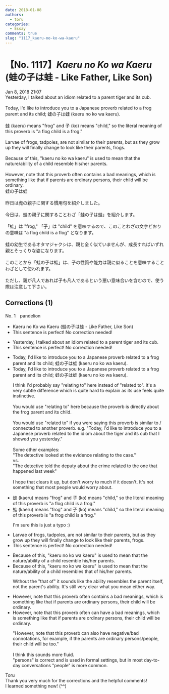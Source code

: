 ```yaml
---
date: 2018-01-08
authors:
  - toru
categories:
  - Essay
comments: true
slug: "1117_kaeru-no-ko-wa-kaeru"
---
```


# 【No. 1117】<strong><em>Kaeru no Ko wa Kaeru</em></strong> (蛙の子は蛙 - Like Father, Like Son)
<div class="date">Jan 8, 2018 21:07</div>
<div id="post"><div id="body_show_ori">
Yesterday, I talked about an idiom related to a parent tiger and its cub.<br/><br/>Today, I'd like to introduce you to a Japanese proverb related to a frog parent and its child; 蛙の子は蛙 (kaeru no ko wa kaeru).<br/><br/>蛙 (kaeru) means "frog" and 子 (ko) means "child," so the literal meaning of this proverb is "a flog child is a frog."<br/><br/>Larvae of frogs, tadpoles, are not similar to their parents, but as they grow up they will finally change to look like their parents, frogs. <br/><br/>Because of this, "kaeru no ko wa kaeru" is used to mean that the nature/ability of a child resemble his/her parents.<br/><br/>However, note that this proverb often contains a bad meanings, which is something like that if parents are ordinary persons, their child will be ordinary.
</div></div>

<!-- more -->

<div id="post_ja"><div id="body_show_mo">
蛙の子は蛙<br/><br/>昨日は虎の親子に関する慣用句を紹介しました。<br/><br/>今日は、蛙の親子に関することわざ「蛙の子は蛙」を紹介します。<br/><br/>「蛙」は "frog," 「子」は "child" を意味するので、このことわざの文字どおりの意味は "a flog child is a flog" となります。<br/><br/>蛙の幼生であるオタマジャクシは、親と全く似ていませんが、成長すればいずれ親とそっくりな姿になります。<br/><br/>このことから「蛙の子は蛙」は、子の性質や能力は親に似ることを意味することわざとして使われます。<br/><br/>ただし、親が凡人であれば子も凡人であるという悪い意味合いを含むので、使う際は注意して下さい。
</div></div>

## Corrections (1)
<div id="block"><div class="first_name"> No. 1　<span class="just_name">pandelion</span></div><div id="block2">
<ul class="correction_field">
<li class="incorrect">Kaeru no Ko wa Kaeru (蛙の子は蛙 - Like Father, Like Son)</li>
<li class="corrected perfect">This sentence is perfect! No correction needed!</li>
</ul>
<ul class="correction_field">
<li class="incorrect">Yesterday, I talked about an idiom related to a parent tiger and its cub.</li>
<li class="corrected perfect">This sentence is perfect! No correction needed!</li>
</ul>
<ul class="correction_field">
<li class="incorrect">Today, I'd like to introduce you to a Japanese proverb related to a frog parent and its child; 蛙の子は蛙 (kaeru no ko wa kaeru).</li>
<li class="corrected correct">
Today, I'd like to introduce you to a Japanese proverb related to a frog parent and its child; 蛙の子は蛙 (kaeru no ko wa kaeru).
<p class="correction_comment">I think I'd probably say "relating to" here instead of "related to". It's a very subtle difference which is quite hard to explain as its use feels quite instinctive.<br/><br/>You would use "relating to" here because the proverb is directly about the frog parent and its child.<br/><br/>You would use "related to" if you were saying this proverb is similar to / connected to another proverb. e.g. "Today, I'd like to introduce you to a Japanese proverb related to the idiom about the tiger and its cub that I showed you yesterday."<br/><br/>Some other examples:<br/>"The detective looked at the evidence relating to the case."<br/>vs.<br/>"The detective told the deputy about the crime related to the one that happened last week"<br/><br/>I hope that clears it up, but don't worry to much if it doesn't. It's not something that most people would worry about.</p>
</li>
</ul>
<ul class="correction_field">
<li class="incorrect">蛙 (kaeru) means "frog" and 子 (ko) means "child," so the literal meaning of this proverb is "a flog child is a frog."</li>
<li class="corrected correct">
蛙 (kaeru) means "frog" and 子 (ko) means "child," so the literal meaning of this proverb is "a f<span class="f_red">r</span>og child is a frog."
<p class="correction_comment">I'm sure this is just a typo :)</p>
</li>
</ul>
<ul class="correction_field">
<li class="incorrect">Larvae of frogs, tadpoles, are not similar to their parents, but as they grow up they will finally change to look like their parents, frogs.</li>
<li class="corrected perfect">This sentence is perfect! No correction needed!</li>
</ul>
<ul class="correction_field">
<li class="incorrect">Because of this, "kaeru no ko wa kaeru" is used to mean that the nature/ability of a child resemble his/her parents.</li>
<li class="corrected correct">
Because of this, "kaeru no ko wa kaeru" is used to mean that the nature/ability of a child resemble<span class="f_red">s</span> <span class="f_blue">that of</span> his/her parents.
<p class="correction_comment">Without the "that of" it sounds like the ability resembles the parent itself, not the parent's ability. It's still very clear what you mean either way.</p>
</li>
</ul>
<ul class="correction_field">
<li class="incorrect">However, note that this proverb often contains a bad meanings, which is something like that if parents are ordinary persons, their child will be ordinary.</li>
<li class="corrected correct">
However, note that this proverb <span class="sline">often</span> <span class="f_blue">can</span> <span class="f_red">have</span> a bad meaning<span class="sline"><span class="f_red">s</span></span>, which is something like that if parents are ordinary persons, their child will be ordinary.
<p class="correction_comment">"However, note that this proverb can also have negative/bad connotations, for example, if the parents are ordinary persons/people, their child will be too."<br/><br/>I think this sounds more fluid.<br/>"persons" is correct and is used in formal settings, but in most day-to-day conversations "people" is more common.</p>
</li>
</ul>
</div><div class="name"><span class="just_name">Toru</span><br>
Thank you very much for the corrections and the helpful comments!<br/>I learned something new! (^^)
</div>
</div>
